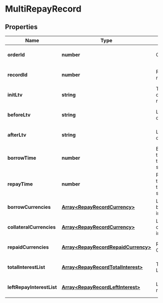 # MultiRepayRecord

## Properties

Name | Type | Description | Notes
------------ | ------------- | ------------- | -------------
**orderId** | **number** | Order ID. | [optional] [default to undefined]
**recordId** | **number** | Repayment record ID. | [optional] [default to undefined]
**initLtv** | **string** | The initial collateralization rate. | [optional] [default to undefined]
**beforeLtv** | **string** | Ltv before the operation. | [optional] [default to undefined]
**afterLtv** | **string** | Ltv after the operation. | [optional] [default to undefined]
**borrowTime** | **number** | Borrowing time, timestamp in seconds. | [optional] [default to undefined]
**repayTime** | **number** | Repayment time, timestamp in seconds. | [optional] [default to undefined]
**borrowCurrencies** | [**Array&lt;RepayRecordCurrency&gt;**](RepayRecordCurrency.md) | List of borrowing information. | [optional] [default to undefined]
**collateralCurrencies** | [**Array&lt;RepayRecordCurrency&gt;**](RepayRecordCurrency.md) | List of collateral information. | [optional] [default to undefined]
**repaidCurrencies** | [**Array&lt;RepayRecordRepaidCurrency&gt;**](RepayRecordRepaidCurrency.md) | Repay Currency List. | [optional] [default to undefined]
**totalInterestList** | [**Array&lt;RepayRecordTotalInterest&gt;**](RepayRecordTotalInterest.md) | Total Interest List. | [optional] [default to undefined]
**leftRepayInterestList** | [**Array&lt;RepayRecordLeftInterest&gt;**](RepayRecordLeftInterest.md) | List of left repay interest. | [optional] [default to undefined]

